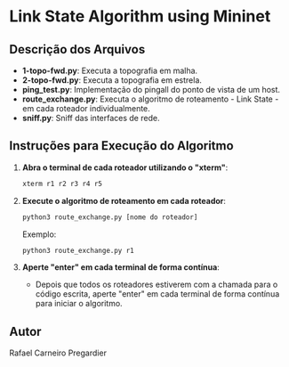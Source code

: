 # Link State Algorithm using Mininet

## Descrição dos Arquivos

- **1-topo-fwd.py**: Executa a topografia em malha.
- **2-topo-fwd.py**: Executa a topografia em estrela.
- **ping_test.py**: Implementação do pingall do ponto de vista de um host.
- **route_exchange.py**: Executa o algoritmo de roteamento - Link State - em cada roteador individualmente.
- **sniff.py**: Sniff das interfaces de rede.

## Instruções para Execução do Algoritmo

1. **Abra o terminal de cada roteador utilizando o "xterm"**:
    ```sh
    xterm r1 r2 r3 r4 r5
    ```

2. **Execute o algoritmo de roteamento em cada roteador**:
    ```sh
    python3 route_exchange.py [nome do roteador]
    ```
    Exemplo:
    ```sh
    python3 route_exchange.py r1
    ```

3. **Aperte "enter" em cada terminal de forma contínua**:
    - Depois que todos os roteadores estiverem com a chamada para o código escrita, aperte "enter" em cada terminal de forma contínua para iniciar o algoritmo.

## Autor

Rafael Carneiro Pregardier
